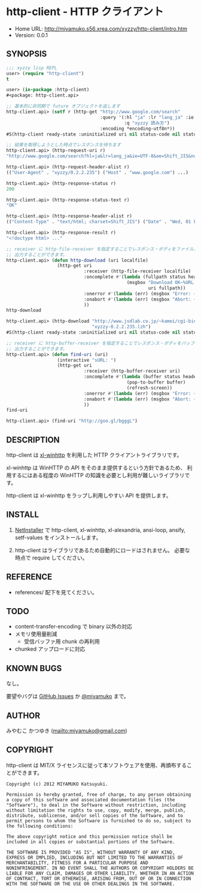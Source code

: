 # http-client - HTTP クライアント

* Home URL: http://miyamuko.s56.xrea.com/xyzzy/http-client/intro.htm
* Version: 0.0.1


## SYNOPSIS

```lisp
;;; xyzzy lisp REPL
user> (require "http-client")
t

user> (in-package :http-client)
#<package: http-client.api>

;; 基本的に非同期で future オブジェクトを返します
http-client.api> (setf r (http-get "http://www.google.com/search"
                                   :query '(:hl "ja" :lr "lang_ja" :ie "UTF-8" :oe "Shift_JIS" :num 50
                                            :q "xyzzy 読み方")
                                   :encoding *encoding-utf8n*))
#S(http-client ready-state :uninitialized uri nil status-code nil status-text nil ...)

;; 結果を取得しようとした時点でレスポンスを待ちます
http-client.api> (http-request-uri r)
"http://www.google.com/search?hl=ja&lr=lang_ja&ie=UTF-8&oe=Shift_JIS&num=50&q=xyzzy%20%E8%AA%AD%E3%81%BF%E6%96%B9"

http-client.api> (http-request-header-alist r)
(("User-Agent" . "xyzzy/0.2.2.235") ("Host" . "www.google.com") ...)

http-client.api> (http-response-status r)
200

http-client.api> (http-response-status-text r)
"OK"

http-client.api> (http-response-header-alist r)
(("Content-Type" . "text/html; charset=Shift_JIS") ("Date" . "Wed, 01 Feb 2012 07:09:23 GMT") ...)

http-client.api> (http-response-result r)
"<!doctype html> ..."

;; receiver に http-file-receiver を指定することでレスポンス・ボディをファイルに
;; 出力することができます。
http-client.api> (defun http-download (uri localfile)
                   (http-get uri
                             :receiver (http-file-receiver localfile)
                             :oncomplete #'(lambda (fullpath status headers uri)
                                             (msgbox "Download OK~%URL: ~A~%File: ~A"
                                                     uri fullpath))
                             :onerror #'(lambda (err) (msgbox "Error: ~A" err))
                             :onabort #'(lambda (err) (msgbox "Abort: ~A" err))
                             ))
http-download

http-client.api> (http-download "http://www.jsdlab.co.jp/~kamei/cgi-bin/download.cgi"
                                "xyzzy-0.2.2.235.lzh")
#S(http-client ready-state :uninitialized uri nil status-code nil status-text nil ...)

;; receiver に http-buffer-receiver を指定することでレスポンス・ボディをバッファに
;; 出力することができます。
http-client.api> (defun find-uri (uri)
                   (interactive "sURL: ")
                   (http-get uri
                             :receiver (http-buffer-receiver uri)
                             :oncomplete #'(lambda (buffer status headers uri)
                                             (pop-to-buffer buffer)
                                             (refresh-screen))
                             :onerror #'(lambda (err) (msgbox "Error: ~A" err))
                             :onabort #'(lambda (err) (msgbox "Abort: ~A" err))
                             ))
find-uri

http-client.api> (find-uri "http://goo.gl/bgggL")
```


## DESCRIPTION

http-client は [xl-winhttp](http://miyamuko.s56.xrea.com/xyzzy/xl-winhttp/intro.htm)
を利用した HTTP クライアントライブラリです。

xl-winhttp は WinHTTP の API をそのまま提供するという方針であるため、
利用するにはある程度の WinHTTP の知識を必要とし利用が難しいライブラリです。

http-client は xl-winhttp をラップし利用しやすい API を提供します。


## INSTALL

1. [NetInstaller] で http-client, xl-winhttp, xl-alexandria, ansi-loop, ansify, setf-values
   をインストールします。

2. http-client はライブラリであるため自動的にロードはされません。
   必要な時点で require してください。

  [NetInstaller]: http://www7a.biglobe.ne.jp/~hat/xyzzy/ni.html


## REFERENCE

* references/ 配下を見てください。


## TODO

* content-transfer-encoding で binary 以外の対応
* メモリ使用量削減
  - 受信バッファ用 chunk の再利用
* chunked アップロードに対応


## KNOWN BUGS

なし。

要望やバグは [GitHub Issues] か [@miyamuko] まで。

  [GitHub Issues]: http://github.com/miyamuko/http-client/issues
  [@miyamuko]: http://twitter.com/home?status=%40miyamuko%20%23xyzzy%20http-client%3a%20


## AUTHOR

みやむこ かつゆき (<mailto:miyamuko@gmail.com>)


## COPYRIGHT

http-client は MIT/X ライセンスに従って本ソフトウェアを使用、再頒布することができます。

    Copyright (c) 2012 MIYAMUKO Katsuyuki.

    Permission is hereby granted, free of charge, to any person obtaining
    a copy of this software and associated documentation files (the
    "Software"), to deal in the Software without restriction, including
    without limitation the rights to use, copy, modify, merge, publish,
    distribute, sublicense, and/or sell copies of the Software, and to
    permit persons to whom the Software is furnished to do so, subject to
    the following conditions:

    The above copyright notice and this permission notice shall be
    included in all copies or substantial portions of the Software.

    THE SOFTWARE IS PROVIDED "AS IS", WITHOUT WARRANTY OF ANY KIND,
    EXPRESS OR IMPLIED, INCLUDING BUT NOT LIMITED TO THE WARRANTIES OF
    MERCHANTABILITY, FITNESS FOR A PARTICULAR PURPOSE AND
    NONINFRINGEMENT. IN NO EVENT SHALL THE AUTHORS OR COPYRIGHT HOLDERS BE
    LIABLE FOR ANY CLAIM, DAMAGES OR OTHER LIABILITY, WHETHER IN AN ACTION
    OF CONTRACT, TORT OR OTHERWISE, ARISING FROM, OUT OF OR IN CONNECTION
    WITH THE SOFTWARE OR THE USE OR OTHER DEALINGS IN THE SOFTWARE.
